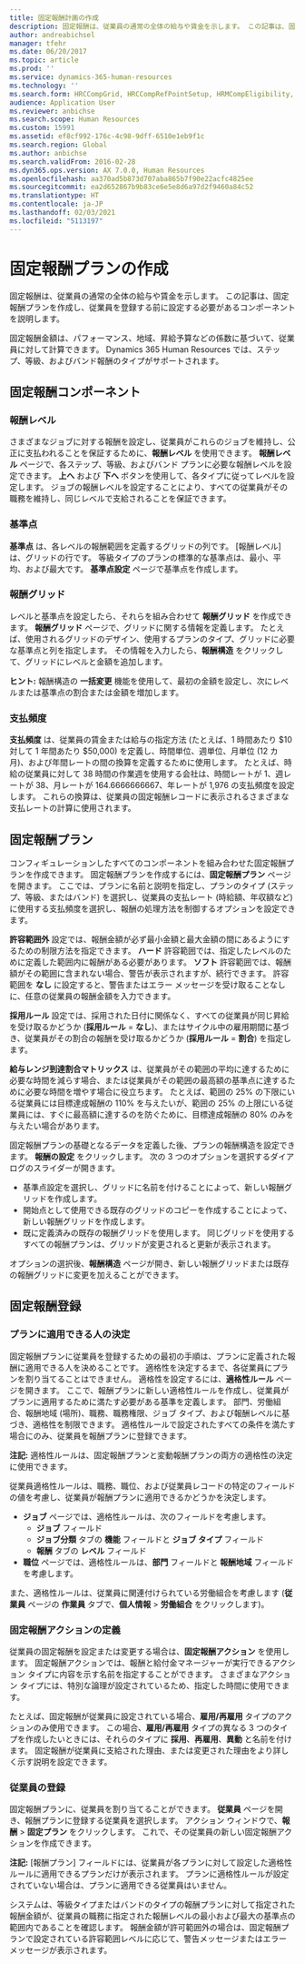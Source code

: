 ```yaml
---
title: 固定報酬計画の作成
description: 固定報酬は、従業員の通常の全体の給与や賃金を示します。 この記事は、固定報酬プランを作成し、従業員を登録する前に設定する必要があるコンポーネントを説明します。
author: andreabichsel
manager: tfehr
ms.date: 06/20/2017
ms.topic: article
ms.prod: ''
ms.service: dynamics-365-human-resources
ms.technology: ''
ms.search.form: HRCCompGrid, HRCCompRefPointSetup, HRMCompEligibility, HRMCompEvent, HRMFixedCompPlanTable, HcmCompensationWorkspace
audience: Application User
ms.reviewer: anbichse
ms.search.scope: Human Resources
ms.custom: 15991
ms.assetid: ef8cf992-176c-4c98-9dff-6510e1eb9f1c
ms.search.region: Global
ms.author: anbichse
ms.search.validFrom: 2016-02-28
ms.dyn365.ops.version: AX 7.0.0, Human Resources
ms.openlocfilehash: aa370ad5b873d707aba865b7f90e22acfc4825ee
ms.sourcegitcommit: ea2d652867b9b83ce6e5e8d6a97d2f9460a84c52
ms.translationtype: HT
ms.contentlocale: ja-JP
ms.lasthandoff: 02/03/2021
ms.locfileid: "5113197"
---
```

# <a name="create-a-fixed-compensation-plans"></a>固定報酬プランの作成

固定報酬は、従業員の通常の全体の給与や賃金を示します。 この記事は、固定報酬プランを作成し、従業員を登録する前に設定する必要があるコンポーネントを説明します。

固定報酬金額は、パフォーマンス、地域、昇給予算などの係数に基づいて、従業員に対して計算できます。 Dynamics 365 Human Resources では、ステップ、等級、およびバンド報酬のタイプがサポートされます。

## <a name="fixed-compensation-components"></a>固定報酬コンポーネント
### <a name="compensation-levels"></a>報酬レベル

さまざまなジョブに対する報酬を設定し、従業員がこれらのジョブを維持し、公正に支払われることを保証するために、**報酬レベル** を使用できます。 **報酬レベル** ページで、各ステップ、等級、およびバンド プランに必要な報酬レベルを設定できます。 **上へ** および **下へ** ボタンを使用して、各タイプに従ってレベルを設定します。 ジョブの報酬レベルを設定することにより、すべての従業員がその職務を維持し、同じレベルで支給されることを保証できます。

### <a name="reference-points"></a>基準点

**基準点** は、各レベルの報酬範囲を定義するグリッドの列です。 [報酬レベル] は、グリッドの行です。 等級タイプのプランの標準的な基準点は、最小、平均、および最大です。 **基準点設定** ページで基準点を作成します。

### <a name="compensation-grids"></a>報酬グリッド

レベルと基準点を設定したら、それらを組み合わせて **報酬グリッド** を作成できます。 **報酬グリッド** ページで、グリッドに関する情報を定義します。 たとえば、使用されるグリッドのデザイン、使用するプランのタイプ、グリッドに必要な基準点と列を指定します。 その情報を入力したら、**報酬構造** をクリックして、グリッドにレベルと金額を追加します。 

**ヒント:** 報酬構造の **一括変更** 機能を使用して、最初の金額を設定し、次にレベルまたは基準点の割合または金額を増加します。

### <a name="pay-frequencies"></a>支払頻度

**支払頻度** は、従業員の賃金または給与の指定方法 (たとえば、1 時間あたり $10 対して 1 年間あたり $50,000) を定義し、時間単位、週単位、月単位 (12 カ月)、および年間レートの間の換算を定義するために使用します。 たとえば、時給の従業員に対して 38 時間の作業週を使用する会社は、時間レートが 1、週レートが 38、月レートが 164.6666666667、年レートが 1,976 の支払頻度を設定します。 これらの換算は、従業員の固定報酬レコードに表示されるさまざまな支払レートの計算に使用されます。

## <a name="fixed-compensation-plans"></a>固定報酬プラン
コンフィギュレーションしたすべてのコンポーネントを組み合わせた固定報酬プランを作成できます。 固定報酬プランを作成するには、**固定報酬プラン** ページを開きます。 ここでは、プランに名前と説明を指定し、プランのタイプ (ステップ、等級、またはバンド) を選択し、従業員の支払レート (時給額、年収額など) に使用する支払頻度を選択し、報酬の処理方法を制御するオプションを設定できます。 

**許容範囲外** 設定では、報酬金額が必ず最小金額と最大金額の間にあるようにするための制限方法を指定できます。 **ハード** 許容範囲では、指定したレベルのために定義した範囲内に報酬がある必要があります。 **ソフト** 許容範囲では、報酬額がその範囲に含まれない場合、警告が表示されますが、続行できます。 許容範囲を **なし** に設定すると、警告またはエラー メッセージを受け取ることなしに、任意の従業員の報酬金額を入力できます。 

**採用ルール** 設定では、採用された日付に関係なく、すべての従業員が同じ昇給を受け取るかどうか (**採用ルール** = **なし**)、またはサイクル中の雇用期間に基づき、従業員がその割合の報酬を受け取るかどうか (**採用ルール** = **割合**) を指定します。 

**給与レンジ到達割合マトリックス** は、従業員がその範囲の平均に達するために必要な時間を減らす場合、または従業員がその範囲の最高額の基準点に達するために必要な時間を増やす場合に役立ちます。 たとえば、範囲の 25% の下限にいる従業員には目標達成報酬の 110% を与えたいが、範囲の 25% の上限にいる従業員には、すぐに最高額に達するのを防ぐために、目標達成報酬の 80% のみを与えたい場合があります。 

固定報酬プランの基礎となるデータを定義した後、プランの報酬構造を設定できます。 **報酬の設定** をクリックします。 次の 3 つのオプションを選択するダイアログのスライダーが開きます。

-   基準点設定を選択し、グリッドに名前を付けることによって、新しい報酬グリッドを作成します。
-   開始点として使用できる既存のグリッドのコピーを作成することによって、新しい報酬グリッドを作成します。
-   既に定義済みの既存の報酬グリッドを使用します。 同じグリッドを使用するすべての報酬プランは、グリッドが変更されると更新が表示されます。

オプションの選択後、**報酬構造** ページが開き、新しい報酬グリッドまたは既存の報酬グリッドに変更を加えることができます。

## <a name="fixed-compensation-enrollment"></a>固定報酬登録
### <a name="determine-who-is-eligible-for-the-plan"></a>プランに適用できる人の決定

固定報酬プランに従業員を登録するための最初の手順は、プランに定義された報酬に適用できる人を決めることです。 適格性を決定するまで、各従業員にプランを割り当てることはできません。 適格性を設定するには、**適格性ルール** ページを開きます。 ここで、報酬プランに新しい適格性ルールを作成し、従業員がプランに適用するために満たす必要がある基準を定義します。 部門、労働組合、報酬地域 (場所)、職務、職務権限、ジョブ タイプ、および報酬レベルに基づき、適格性を制限できます。 適格性ルールで設定されたすべての条件を満たす場合にのみ、従業員を報酬プランに登録できます。 

**注記:** 適格性ルールは、固定報酬プランと変動報酬プランの両方の適格性の決定に使用できます。 

従業員適格性ルールは、職務、職位、および従業員レコードの特定のフィールドの値を考慮し、従業員が報酬プランに適用できるかどうかを決定します。

-   **ジョブ** ページでは、適格性ルールは、次のフィールドを考慮します。
    -   **ジョブ** フィールド
    -   **ジョブ分類** タブの **機能** フィールドと **ジョブ タイプ** フィールド
    -   **報酬** タブの **レベル** フィールド
-   **職位** ページでは、適格性ルールは、**部門** フィールドと **報酬地域** フィールドを考慮します。

また、適格性ルールは、従業員に関連付けられている労働組合を考慮します (**従業員** ページの **作業員** タブで、**個人情報** &gt; **労働組合** をクリックします)。

### <a name="define-fixed-compensation-actions"></a>固定報酬アクションの定義

従業員の固定報酬を設定または変更する場合は、**固定報酬アクション** を使用します。 固定報酬アクションでは、報酬と給付金マネージャーが実行できるアクション タイプに内容を示す名前を指定することができます。 さまざまなアクション タイプには、特別な論理が設定されているため、指定した時間に使用できます。 

たとえば、固定報酬が従業員に設定されている場合、**雇用/再雇用** タイプのアクションのみ使用できます。 この場合、**雇用/再雇用** タイプの異なる 3 つのタイプを作成したいときには、それらのタイプに **採用**、**再雇用**、**異動** と名前を付けます。 固定報酬が従業員に支給された理由、または変更された理由をより詳しく示す説明を設定できます。

### <a name="enroll-the-employee"></a>従業員の登録

固定報酬プランに、従業員を割り当てることができます。 **従業員** ページを開き、報酬プランに登録する従業員を選択します。 アクション ウィンドウで、**報酬** &gt; **固定プラン** をクリックします。 これで、その従業員の新しい固定報酬アクションを作成できます。 

**注記:** [報酬プラン] フィールドには、従業員が各プランに対して設定した適格性ルールに適用できるプランだけが表示されます。 プランに適格性ルールが設定されていない場合は、プランに適用できる従業員はいません。 

システムは、等級タイプまたはバンドのタイプの報酬プランに対して指定された報酬金額が、従業員の職務に指定された報酬レベルの最小および最大の基準点の範囲内であることを確認します。 報酬金額が許可範囲外の場合は、固定報酬プランで設定されている許容範囲レベルに応じて、警告メッセージまたはエラー メッセージが表示されます。

